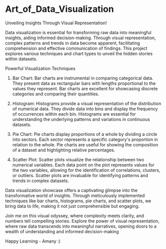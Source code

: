# Art_of_Data_Visualization

Unveiling Insights Through Visual Representation!

Data visualization is essential for transforming raw data into meaningful insights, aiding informed decision-making. 
Through visual representation, complex patterns and trends in data become apparent, facilitating comprehension and effective communication of findings. 
This project explores various techniques and chart types to unveil the hidden stories within datasets.

Powerful Visualization Techniques
1. Bar Chart:
   Bar charts are instrumental in comparing categorical data. They present data as rectangular bars with lengths proportional to the values they represent. Bar charts are excellent for showcasing discrete categories and comparing their quantities.

2. Histogram:
   Histograms provide a visual representation of the distribution of numerical data. They divide data into bins and display the frequency of occurrences within each bin. Histograms are essential for understanding the underlying patterns and variations in continuous datasets.

3. Pie Chart:
   Pie charts display proportions of a whole by dividing a circle into sectors. Each sector represents a specific category's proportion in relation to the whole. Pie charts are useful for showing the composition of a dataset and highlighting relative percentages.

4. Scatter Plot:
   Scatter plots visualize the relationship between two numerical variables. Each data point on the plot represents values for the two variables, allowing for the identification of correlations, clusters, or outliers. Scatter plots are invaluable for identifying patterns and trends in complex datasets.

Data visualization showcase offers a captivating glimpse into the transformative world of insights. 
Through meticulously implemented techniques like bar charts, histograms, pie charts, and scatter plots, we bring data to life, making it not just comprehensible but engaging. 

Join me on this visual odyssey, where complexity meets clarity, and numbers tell compelling stories. Explore the power of visual representation, where raw data transcends into meaningful narratives, opening doors to a wealth of understanding and informed decision-making

Happy Learning - Amany :)
